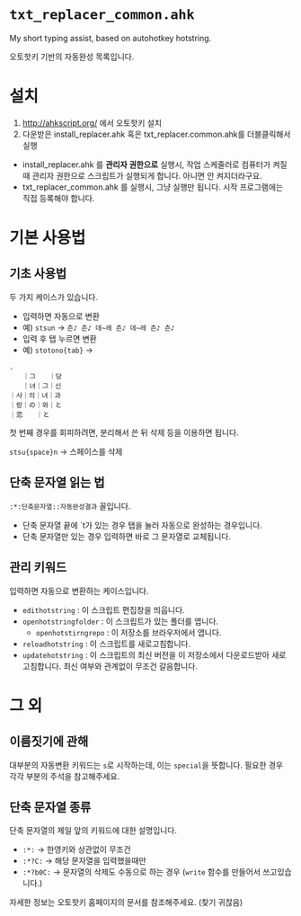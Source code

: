 # `txt_replacer_common.ahk`

My short typing assist, based on autohotkey hotstring.

오토핫키 기반의 자동완성 목록입니다.

# 설치

1. http://ahkscript.org/ 에서 오토핫키 설치
2. 다운받은 install_replacer.ahk 혹은 txt_replacer.common.ahk를 더블클릭해서 실행
  - install_replacer.ahk 를 **관리자 권한으로** 실행시, 작업 스케줄러로 컴퓨터가 켜질때 관리자 권한으로 스크립트가 실행되게 합니다. 아니면 안 켜지더라구요.
  - txt_replacer_common.ahk 를 실행시, 그냥 실행만 됩니다. 시작 프로그램에는 직접 등록해야 합니다.

# 기본 사용법

## 기초 사용법

두 가지 케이스가 있습니다.

- 입력하면 자동으로 변환
- 예) `stsun` → `츤♪ 츤♪ 데~레 츤♪ 데~레 츤♪ 츤♪`
- 입력 후 탭 누르면 변환
- 예) `stotono{tab}` →

```
.
　　｜그　　｜당
　　｜녀｜그｜신
｜사｜의｜녀｜과
｜랑｜の｜와｜と
｜恋　　｜と
```

첫 번째 경우를 회피하려면, 분리해서 쓴 뒤 삭제 등을 이용하면 됩니다.

`stsu{space}n` → 스페이스를 삭제

## 단축 문자열 읽는 법

`:*:단축문자열::자동완성결과` 꼴입니다.

- 단축 문자열 끝에 `t가 있는 경우 탭을 눌러 자동으로 완성하는 경우입니다.
- 단축 문자열만 있는 경우 입력하면 바로 그 문자열로 교체됩니다.

## 관리 키워드

입력하면 자동으로 변환하는 케이스입니다.

- `edithotstring` : 이 스크립트 편집창을 띄웁니다.
- `openhotstringfolder` : 이 스크립트가 있는 폴더를 엽니다.
    - `openhotstirngrepo` : 이 저장소를 브라우저에서 엽니다.
- `reloadhotstring` : 이 스크립트를 새로고침합니다.
- `updatehotstring` : 이 스크립트의 최신 버전을 이 저장소에서 다운로드받아 새로고침합니다. 최신 여부와 관계없이 무조건 갈음합니다.


# 그 외


## 이름짓기에 관해

대부분의 자동변환 키워드는 `s`로 시작하는데, 이는 `special`을 뜻합니다. 필요한 경우 각각 부분의 주석을 참고해주세요.

## 단축 문자열 종류

단축 문자열의 제일 앞의 키워드에 대한 설명입니다.

- `:*:` → 한영키와 상관없이 무조건
- `:*?C:` → 해당 문자열을 입력했을때만
- `:*?b0C:` → 문자열의 삭제도 수동으로 하는 경우 (`write` 함수를 만들어서 쓰고있습니다.)

자세한 정보는 오토핫키 홈페이지의 문서를 참조해주세요. (찾기 귀찮음)
